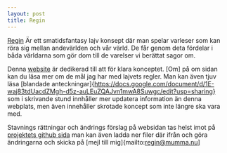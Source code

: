 ```yaml
---
layout: post
title: Regin
---
```


[Regin](http://regin.mumma.nu) Är ett smatidsfantasy lajv konsept där man spelar varleser som kan röra sig mellan andevärlden och vår värld. De får genom deta fördelar i båda världarna som gör dom till de varelser vi berättat sagor om. 

Denna [website](http://regin.mumma.nu) är dedikerad till att för klara konceptet. [Om] på om sidan kan du läsa mer om de mål jag har med lajvets regler. Man kan även tjuv läsa [blandade anteckningar]{https://docs.google.com/document/d/1E-waj83tdUacdZMgh-d5z-auLEuZQAJvn1mwA8Suwgc/edit?usp=sharing} som i skrivande stund innhåller mer updatera information än denna webplats, men även innehåller skrotade koncept som inte längre ska vara med. 

Stavnings rättningar och ändrings förslag på websidan tas helst imot på [projektets github sida](https://github.com/paven/regin) man kan även ladda ner filer där ifrån och göra ändringarna och skicka på [mejl till mig]{mailto:regin@mumma.nu]
